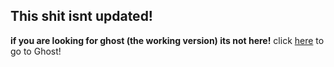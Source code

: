 ## This shit isnt updated!

**if you are looking for ghost (the working version) its not here!**
click <a href="https://github.com/The-Ghost-Network/Ghost">here</a> to go to Ghost!
